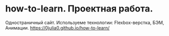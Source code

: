 # how-to-learn. Проектная работа.
Одностраничный сайт.
Используеме технологии: Flexbox-верстка, БЭМ, Анимации.
https://0julia0.github.io/how-to-learn/
